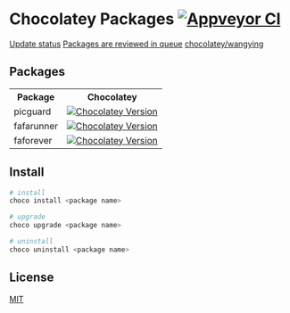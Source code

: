 # Chocolatey Packages [![Appveyor CI](https://ci.appveyor.com/api/projects/status/github/kjxbyz/chocolatey-packages?svg=true)](https://ci.appveyor.com/project/kjxbyz/chocolatey-packages)

[Update status](https://gist.github.com/kjxbyz/6e62e5cab8fb28487b265620bd85755d)
[Packages are reviewed in queue](https://ch0.co/moderation)
[chocolatey/wangying](https://chocolatey.org/profiles/wangying)

## Packages

<table>
  <tr>
    <th>Package</th>
    <th style="text-align: center">Chocolatey</th>
  </tr>
  <tr>
    <td>picguard</td>
    <td>
      <a href="https://community.chocolatey.org/packages/picguard">
        <img alt="Chocolatey Version" src="https://img.shields.io/chocolatey/v/picguard">
      </a>
    </td>
  </tr>
  <tr>
    <td>fafarunner</td>
    <td>
      <a href="https://community.chocolatey.org/packages/fafarunner">
        <img alt="Chocolatey Version" src="https://img.shields.io/chocolatey/v/fafarunner">
      </a>
    </td>
  </tr>
  <tr>
    <td>faforever</td>
    <td>
      <a href="https://community.chocolatey.org/packages/faforever">
        <img alt="Chocolatey Version" src="https://img.shields.io/chocolatey/v/faforever">
      </a>
    </td>
  </tr>
</table>

## Install

```powershell
# install
choco install <package name>

# upgrade
choco upgrade <package name>

# uninstall
choco uninstall <package name>
```

## License

[MIT](./LICENSE.md)
